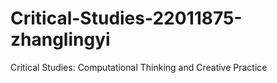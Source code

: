 # Critical-Studies-22011875-zhanglingyi
Critical Studies: Computational Thinking and Creative Practice
